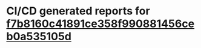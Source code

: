 # CI/CD generated reports for [f7b8160c41891ce358f990881456ceb0a535105d](https://github.com/hydephp/develop/commit/f7b8160c41891ce358f990881456ceb0a535105d)

